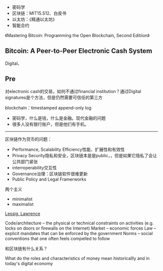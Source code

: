 


+ 密码学
+ 区块链：MIT15.S12、白皮书
+ 以太坊：《精通以太坊》
+ 智能合约


《Mastering Bitcoin: Programming the Open Blockchain, Second Editiion》


## Bitcoin: A Peer-to-Peer Electronic Cash System

Digital、

## Pre

对electronic cash的交易，如何不通过financial institution？通过Digital signatures是个方法，但是仍然需要可信任的第三方

blockchain：timestamped append-only log

+ 密码学，什么是钱，什么是金融。现代金融的问题
+ 很多人没有银行账户，但是他们有手机。

---

区块链作为货币的问题：
+ Performance, Scalability Efficiency性能、扩展性和有效性
+ Privacy Security隐私和安全，区块链本是是public，，但是如果它隐私了会让公共部门紧张
+ interroperability交互性
+ Governance治理：区块链软件很难更新 
+ Public Policy and Legal Framerworks

两个主义
+ minimalist
+ maximalist



[Lessig, Lawrence](http://pne.people.si.umich.edu/kellogg/045.html)

Code/architecture – the physical or technical constraints on activities (e.g. locks on doors or firewalls on the Internet)
Market – economic forces
Law – explicit mandates that can be enforced by the government
Norms – social conventions that one often feels compelled to follow

和区块链有什么关系？



What do the roles and characteristics of money mean historicallly and in today's digital economy
